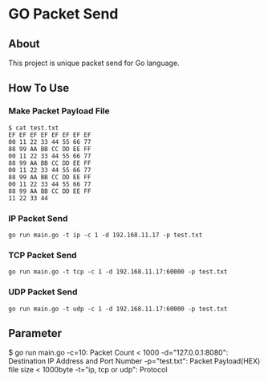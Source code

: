 # GO Packet Send

## About

This project is unique packet send for Go language.

## How To Use
### Make Packet Payload File
```
$ cat test.txt  
EF EF EF EF EF EF EF EF
00 11 22 33 44 55 66 77
88 99 AA BB CC DD EE FF 
00 11 22 33 44 55 66 77
88 99 AA BB CC DD EE FF 
00 11 22 33 44 55 66 77
88 99 AA BB CC DD EE FF 
00 11 22 33 44 55 66 77
88 99 AA BB CC DD EE FF 
11 22 33 44
```
### IP Packet Send
`go run main.go -t ip -c 1 -d 192.168.11.17 -p test.txt`

### TCP Packet Send
`go run main.go -t tcp -c 1 -d 192.168.11.17:60000 -p test.txt`

### UDP Packet Send
`go run main.go -t udp -c 1 -d 192.168.11.17:60000 -p test.txt`

## Parameter
$ go run main.go
  -c=10: Packet Count < 1000
  -d="127.0.0.1:8080": Destination IP Address and Port Number
  -p="test.txt": Packet Payload(HEX) file size < 1000byte
  -t="ip, tcp or udp": Protocol
